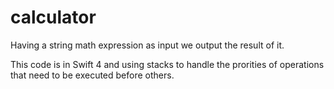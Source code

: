 # calculator
Having a string math expression as input we output the result of it.

This code is in Swift 4 and using stacks to handle the prorities of operations that need to be executed before others.
